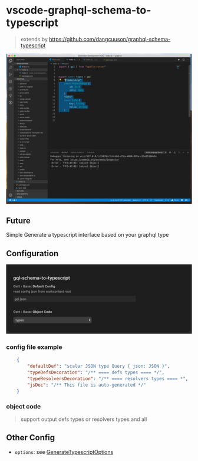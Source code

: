 # vscode-graphql-schema-to-typescript


> extends by https://github.com/dangcuuson/graphql-schema-typescript


![test](https://raw.githubusercontent.com/liyikun/vscode-graphql-schema-typescript/master/image/test.gif)


## Future

 Simple Generate a typescript interface based on your graphql type

## Configuration

![config](https://raw.githubusercontent.com/liyikun/vscode-graphql-schema-typescript/master/image/config.png)


### config file example

```json
    {
        "defaultDef": "scalar JSON type Query { json: JSON }",
        "typeDefsDecoration": "/** ==== defs types ==== */",
        "typeResolversDecoration": "/** ==== resolvers types ==== *",
        "jsDoc": "/** This file is auto-generated */"
    }
```

### object code
> support output defs types or resolvers types and all

## Other Config

* `options`: see [GenerateTypescriptOptions](https://github.com/dangcuuson/graphql-schema-typescript/blob/master/src/types.ts)


